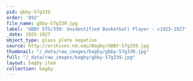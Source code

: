 ```yaml
---
pid: gbby-57g339
order: '892'
file_name: gbby-57g339.jpg
label: 'GBBY 57G/339: Unidentified Basketball Player - c1925-1927'
_date: 1925-1927
object_type: glass plate negative
source: http://archives.nd.edu/Bagby/GBBY-57g339.jpg
thumbnail: "/_data/raw_images/bagby/gbby-57g339.jpg"
full: "/_data/raw_images/bagby/gbby-57g339.jpg"
layout: bagby_item
collection: bagby
---
```

